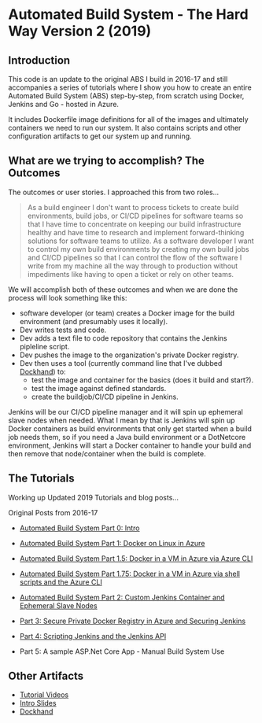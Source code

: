 # Automated Build System - The Hard Way Version 2 (2019)

## Introduction

This code is an update to the original ABS I build in 2016-17 and still accompanies a series of tutorials where I show you how to create an entire Automated Build System (ABS) step-by-step, from scratch using Docker, Jenkins and Go - hosted in Azure.

It includes Dockerfile image definitions for all of the images and ultimately containers we need to run our system. It also contains scripts and other configuration artifacts to get our system up and running.

## What are we trying to accomplish? The Outcomes

The outcomes or user stories. I approached this from two roles...

>As a build engineer I don't want to process tickets to create build environments, build jobs, or CI/CD pipelines for software teams so that I have time to concentrate on keeping our build infrastructure healthy and have time to research and implement forward-thinking solutions for software teams to utilize.
>As a software developer I want to control my own build environments by creating my own build jobs and CI/CD pipelines so that I can control the flow of the software I write from my machine all the way through to production without impediments like having to open a ticket or rely on other teams.

We will accomplish both of these outcomes and when we are done the process will look something like this:

* software developer (or team) creates a Docker image for the build environment (and presumably uses it locally).
* Dev writes tests and code.
* Dev adds a text file to code repository that contains the Jenkins pipleline script.
* Dev pushes the image to the organization's private Docker registry.
* Dev then uses a tool (currently command line that I've dubbed [Dockhand](https://github.com/stevebargelt/Dockhand)) to:
	* test the image and container for the basics (does it build and start?).
	* test the image against defined standards.
	* create the buildjob/CI/CD pipeline in Jenkins.

Jenkins will be our CI/CD pipeline manager and it will spin up ephemeral slave nodes when needed. What I mean by that is Jenkins will spin up Docker containers as build environments that only get started when a build job needs them, so if you need a Java build environment or a DotNetcore environment, Jenkins will start a Docker container to handle your build and then remove that node/container when the build is complete.

## The Tutorials

Working up Updated 2019 Tutorials and blog posts...


Original Posts from 2016-17
* [Automated Build System Part 0: Intro](http://bargelt.com/blog/2016/10/06/automated-build-system-docker-jenkins-azure-go-intro/)
* [Automated Build System Part 1: Docker on Linux in Azure](http://bargelt.com/blog/2016/10/07/automated-build-system-docker-in-azure/
)
* [Automated Build System Part 1.5: Docker in a VM in Azure via Azure CLI](http://bargelt.com/blog/2016/11/01/build-system-azure-cli/)
* [Automated Build System Part 1.75: Docker in a VM in Azure via shell scripts and the Azure CLI](http://bargelt.com/blog/2016/11/28/abs-azure-docker-vm-setup-scripts/) 
* [Automated Build System Part 2: Custom Jenkins Container and Ephemeral Slave Nodes](http://bargelt.com/blog/2016/10/31/automated-build-system-part-custom-containers/)
* [Part 3: Secure Private Docker Registry in Azure and Securing Jenkins](http://bargelt.com/blog/2016/12/05/build-system-secure-docker-registry-in-azure/)
* [Part 4: Scripting Jenkins and the Jenkins API](http://bargelt.com/blog/2017/03/27/abs-04-scripting-jenkins/)

* Part 5: A sample ASP.Net Core App - Manual Build System Use

## Other Artifacts
* [Tutorial Videos](http://sbarg.me/ABS-tuts)
* [Intro Slides](http://sbarg.me/ABS-slides)
* [Dockhand](https://github.com/stevebargelt/Dockhand)
